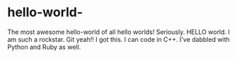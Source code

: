 # hello-world-
The most awesome hello-world of all hello worlds! Seriously. HELLO world. 
I am such a rockstar. Git yeah!! I got this. I can code in C++. I've dabbled with Python and Ruby as well. 
